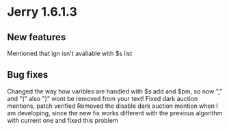# Jerry 1.6.1.3
## New features
Mentioned that ign isn't avaliable with $s list
## Bug fixes
Changed the way how varibles are handled with $s add and $pm, so now "," and "(" also ")" wont be removed from your text!
Fixed dark auction mentions, patch verified
Removed the disable dark auction mention when I am developing, since the new fix works different with the previous algorithm with current one and fixed this problem
